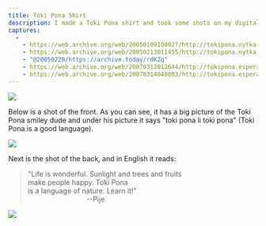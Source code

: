 ```yaml
---
title: Toki Pona Shirt
description: I made a Toki Pona shirt and took some shots on my digital camera. It's a nice shirt; check it out.
captures:
  -
    - https://web.archive.org/web/20050109100027/http://tokipona.nytka.org:80/image/shirt.html
    - https://web.archive.org/web/20050213011455/http://tokipona.nytka.org:80/image/shirt.html
    - "@20050228/https://archive.today/rdKZq"
    - https://web.archive.org/web/20070312012644/http://tokipona.esperanto-jeunes.org:80/image/shirt.html
    - https://web.archive.org/web/20070314040803/http://tokipona.esperanto-jeunes.org:80/image/shirt.html
---
```


![](/images/shirt.jpg)

Below is a shot of the front. As you can see, it has a big picture of the Toki
Pona smiley dude and under his picture it says "toki pona li toki pona"
(Toki Pona is a good language).

![](/images/shirtfront.jpg)


Next is the shot of the back, and in English it reads:

> "Life is wonderful. Sunlight and trees and fruits  
> make people happy. Toki Pona  
> is a language of nature. Learn it!"  
> &nbsp; &nbsp; &nbsp; &nbsp; &nbsp; &nbsp; &nbsp; &nbsp; &nbsp; &nbsp; &nbsp; &nbsp; &nbsp; &nbsp; &nbsp; --Pije

![](/images/shirtback.jpg)
